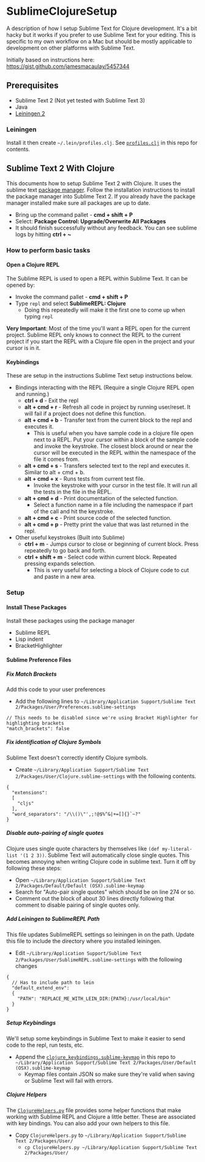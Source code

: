 SublimeClojureSetup
===================

A description of how I setup Sublime Text for Clojure development. It's a bit hacky but it works if you prefer to use Sublime Text for your editing. This is specific to my own workflow on a Mac but should be mostly applicable to development on other platforms with Sublime Text.

Initially based on instructions here: https://gist.github.com/jamesmacaulay/5457344

## Prerequisites

  * Sublime Text 2 (Not yet tested with Sublime Text 3)
  * Java
  * [Leiningen 2](http://leiningen.org/)

### Leiningen

Install it then create `~/.lein/profiles.clj`. See [`profiles.clj`](https://github.com/jasongilman/SublimeClojureSetup/blob/master/profiles.clj) in this repo for contents.

## Sublime Text 2 With Clojure

This documents how to setup Sublime Text 2 with Clojure. It uses the sublime text [package manager](https://sublime.wbond.net/installation#st2). Follow the installation instructions to install the package manager into Sublime Text 2.
If you already have the package manager installed make sure all packages are up to date.

   * Bring up the command pallet - __cmd + shift + P__
   * Select: __Package Control: Upgrade/Overwrite All Packages__
   * It should finish successfully without any feedback. You can see sublime logs by hitting __ctrl + ~__


### How to perform basic tasks

#### Open a Clojure REPL

The Sublime REPL is used to open a REPL within Sublime Text. It can be opened by:

  * Invoke the command pallet - __cmd + shift + P__
  * Type `repl` and select __SublimeREPL: Clojure__
    * Doing this repeatedly will make it the first one to come up when typing `repl`

__Very Important__: Most of the time you'll want a REPL open for the current project. Sublime REPL only knows to connect the REPL to the current project if you start the REPL with a Clojure file open in the project and your cursor is in it.


#### Keybindings

These are setup in the instructions Sublime Text setup instructions below.

  * Bindings interacting with the REPL (Require a single Clojure REPL open and running.)
    * __ctrl + d__ - Exit the repl
    * __alt + cmd + r__ - Refresh all code in project by running user/reset. It will fail if a project does not define this function.
    * __alt + cmd + b__ - Transfer text from the current block to the repl and executes it.
        * This is useful when you have sample code in a clojure file open next to a REPL. Put your cursor within a block of the sample code and invoke the keystroke. The closest block around or near the cursor will be executed in the REPL within the namespace of the file it comes from.
    * __alt + cmd + s__ - Transfers selected text to the repl and executes it. Similar to alt + cmd + b.
    * __alt + cmd + x__ - Runs tests from current test file.
      * Invoke the keystroke with your cursor in the test file. It will run all the tests in the file in the REPL.
    * __alt + cmd + d__ - Print documentation of the selected function.
      * Select a function name in a file including the namespace if part of the call and hit the keystroke.
    * __alt + cmd + c__ - Print source code of the selected function.
    * __alt + cmd + p__ - Pretty print the value that was last returned in the repl.
  * Other useful keystrokes (Built into Sublime)
    * __ctrl + m__ - Jumps cursor to close or beginning of current block. Press repeatedly to go back and forth.
    * __ctrl + shift + m__ - Select code within current block. Repeated pressing expands selection.
      * This is very useful for selecting a block of Clojure code to cut and paste in a new area.

### Setup

#### Install These Packages

Install these packages using the package manager

  * Sublime REPL
  * Lisp indent
  * BracketHighlighter

#### Sublime Preference Files

##### Fix Match Brackets

Add this code to your user preferences

  * Add the following lines to `~/Library/Application Support/Sublime Text 2/Packages/User/Preferences.sublime-settings`

```
// This needs to be disabled since we're using Bracket Highlighter for highlighting brackets
"match_brackets": false
```

##### Fix identification of Clojure Symbols

Sublime Text doesn't correctly identify Clojure symbols.

  * Create `~/Library/Application Support/Sublime Text 2/Packages/User/Clojure.sublime-settings` with the following contents.

```
{
  "extensions":
  [
    "cljs"
  ],
  "word_separators": "/\\()\"',;!@$%^&|+=[]{}`~?"
}
```


##### Disable auto-pairing of single quotes

Clojure uses single quote characters by themselves like `(def my-literal-list '(1 2 3))`. Sublime Text will automatically close single quotes. This becomes annoying when writing Clojure code in sublime text. Turn it off by following these steps:

  * Open `~/Library/Application Support/Sublime Text 2/Packages/Default/Default (OSX).sublime-keymap`
  * Search for "Auto-pair single quotes" which should be on line 274 or so.
  * Comment out the block of about 30 lines directly following that comment to disable pairing of single quotes only.

##### Add Leiningen to SublimeREPL Path

This file updates SublimeREPL settings so leiningen in on the path. Update this file to include the directory where you installed leiningen.

  * Edit `~/Library/Application Support/Sublime Text 2/Packages/User/SublimeREPL.sublime-settings` with the following changes

```
{
  // Has to include path to lein
  "default_extend_env":
  {
    "PATH": "REPLACE_ME_WITH_LEIN_DIR:{PATH}:/usr/local/bin"
  }
}
```

##### Setup Keybindings

We'll setup some keybindings in Sublime Text to make it easier to send code to the repl, run tests, etc.

  * Append the [`clojure_keybindings.sublime-keymap`](https://github.com/jasongilman/SublimeClojureSetup/blob/master/clojure_keybindings.sublime-keymap) in this repo to `~/Library/Application Support/Sublime Text 2/Packages/User/Default (OSX).sublime-keymap`
    * Keymap files contain JSON so make sure they're valid when saving or Sublime Text will fail with errors.

##### Clojure Helpers

The [`ClojureHelpers.py`](https://github.com/jasongilman/SublimeClojureSetup/blob/master/ClojureHelpers.py) file provides some helper functions that make working with Sublime REPL and Clojure a little better. These are associated with key bindings. You can also add your own helpers to this file.

  * Copy `ClojureHelpers.py` to `~/Library/Application Support/Sublime Text 2/Packages/User/`
    * `cp ClojureHelpers.py ~/Library/Application Support/Sublime Text 2/Packages/User/`



